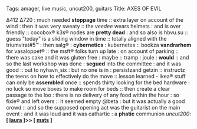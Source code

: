Tags: amager, live music, uncut200, guitars
Title: AXES OF EVIL
  
∆412 ∆720 : much needed **stoppage** time :: extra layer on account of the wind : then it was very sweaty :: the _veedee_ wears helmets : and is over friendly :: cocobox® k3s® nodes are **pretty dead** : and so also is hbvu.su :: guess "today" is a sliding window in time :: totally aligned with the triumvirat#5™ : then salg® : **cybernetics** : kubernetes :: bookza **vandrarhem** for vasaloppet® :: the msft® folks turn up late : on account of parking :: there was cake and it was gluten free : maybe :: tramp : joule : **would** :: and so the last workshop was done : **segued** into the committee : and it was good :: out to nyhavn_six : but no one is in : persistzand getzin :: instructz the teens on how to effectively do the move :: lesson learned - ikea® stuff can only be **assembled** once :: spends thirty looking for the bed hardware : no luck so move boxes to make room for beds :: then create a clear passage to the loo : there is no delivery of any food within the hour : so fixie® and left overs :: it seemed empty @beta : but it was actually a good crowd :: and so the supposed opening act was the guitarist on the main event : and it was loud and it was cathartic : a **phatic** communion
_uncut200_: **[ [laura](https://www.allmusic.com/album/new-york-tendaberry-mw00002025457) ]>> [ [mats](https://www.allmusic.com/album/tim-mw0000191462) ]**  
